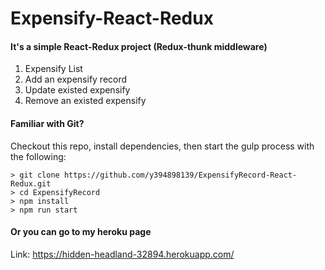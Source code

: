 # Expensify-React-Redux

#### It's a simple React-Redux project (Redux-thunk middleware)

1. Expensify List
2. Add an expensify record
3. Update existed expensify
4. Remove an existed expensify

#### Familiar with Git?
Checkout this repo, install dependencies, then start the gulp process with the following:

```
> git clone https://github.com/y394898139/ExpensifyRecord-React-Redux.git
> cd ExpensifyRecord
> npm install
> npm run start
```

#### Or you can go to my heroku page

Link: https://hidden-headland-32894.herokuapp.com/
